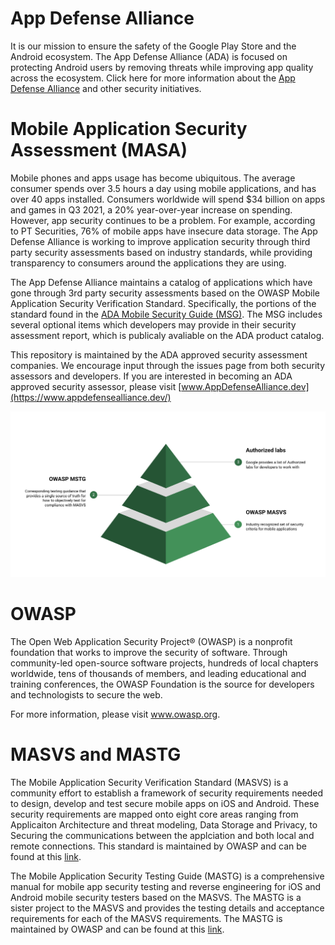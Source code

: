 # App Defense Alliance
It is our mission to ensure the safety of the Google Play Store and the Android ecosystem.  The App Defense Alliance (ADA) is focused on protecting Android users by removing threats while improving app quality across the ecosystem. Click here for more information about the [App Defense Alliance](https://www.appdefensealliance.dev/) and other security initiatives.


# Mobile Application Security Assessment (MASA)
Mobile phones and apps usage has become ubiquitous. The average consumer spends over 3.5 hours a day using mobile applications, and has over 40 apps installed. Consumers worldwide will spend $34 billion on apps and games in Q3 2021, a 20% year-over-year increase on spending. However, app security continues to be a problem. For example, according to PT Securities, 76% of mobile apps have insecure data storage.  The App Defense Alliance is working to improve application security through third party security assessments based on industry standards, while providing transparency to consumers around the applications they are using.

The App Defense Alliance maintains a catalog of applications which have gone through 3rd party security assessments based on the OWASP Mobile Application Security Verification Standard. Specifically, the portions of the standard found in the [ADA Mobile Security Guide (MSG)](https://github.com/appdefensealliance/ASA/blob/main/MobileAppSecurityAssessment/MobileSecurityGuide.md). The MSG includes several optional items which developers may provide in their security assessment report, which is publicaly avaliable on the ADA product catalog.

This repository is maintained by the ADA approved security assessment companies. We encourage input through the issues page from both security assessors and developers. If you are interested in becoming an ADA approved security assessor, please visit [www.AppDefenseAlliance.dev](https://www.appdefensealliance.dev/)

![ADA Pyramid](../Images/ADAPyramid.png)

# OWASP
The Open Web Application Security Project® (OWASP) is a nonprofit foundation that works to improve the security of software. Through community-led open-source software projects, hundreds of local chapters worldwide, tens of thousands of members, and leading educational and training conferences, the OWASP Foundation is the source for developers and technologists to secure the web.

For more information, please visit www.owasp.org.

# MASVS and MASTG
The Mobile Application Security Verification Standard (MASVS) is a community effort to establish a framework of security requirements needed to design, develop and test secure mobile apps on iOS and Android. These security requirements are mapped onto eight core areas ranging from Applicaiton Architecture and threat modeling, Data Storage and Privacy, to Securing the communications between the applciation and both local and remote connections. This standard is maintained by OWASP and can be found at this [link](https://github.com/OWASP/owasp-masvs).

The Mobile Application Security Testing Guide (MASTG) is a comprehensive manual for mobile app security testing and reverse engineering for iOS and Android mobile security testers based on the MASVS. The MASTG is a sister project to the MASVS and provides the testing details and acceptance requirements for each of the MASVS requirements. The MASTG is maintained by OWASP and can be found at this [link](https://github.com/OWASP/owasp-mstg).
